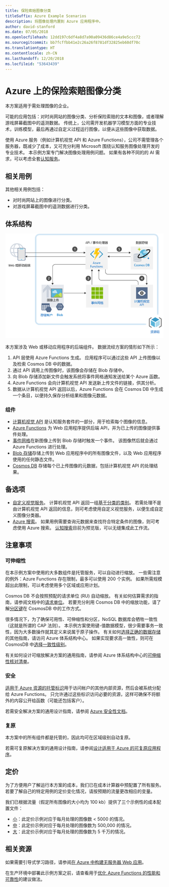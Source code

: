 ```yaml
---
title: 保险索赔图像分类
titleSuffix: Azure Example Scenarios
description: 将图像处理内置到 Azure 应用程序中。
author: david-stanford
ms.date: 07/05/2018
ms.openlocfilehash: 12dd197c6df4a8d7a90a09436d86ce4a9e5ccc72
ms.sourcegitcommit: bb7fcffbb41e2c26a26f8781df32825eb60df70c
ms.translationtype: HT
ms.contentlocale: zh-CN
ms.lasthandoff: 12/20/2018
ms.locfileid: "53643439"
---
```

# <a name="image-classification-for-insurance-claims-on-azure"></a>Azure 上的保险索赔图像分类

本方案适用于需处理图像的企业。

可能的应用包括：对时尚网站的图像分类、分析保险索赔的文本和图像，或者理解游戏屏幕截图中的遥测数据。 传统上，公司需开发机器学习模型方面的专业技术，训练模型，最后再通过自定义过程运行图像，以便从这些图像中获取数据。

使用 Azure 服务（例如计算机视觉 API 和 Azure Functions），公司不需管理各个服务器，既减少了成本，又可充分利用 Microsoft 围绕认知服务图像处理开发的专业技术。 本示例方案专门解决图像处理用例问题。 如果有各种不同的的 AI 需求，可以考虑全套[认知服务](/azure/#pivot=products&panel=ai)。

## <a name="relevant-use-cases"></a>相关用例

其他相关用例包括：

- 对时尚网站上的图像进行分类。
- 对游戏屏幕截图中的遥测数据进行分类。

## <a name="architecture"></a>体系结构

![图像分类的体系结构][architecture]

本方案涉及 Web 或移动应用程序的后端组件。 数据流经方案的情形如下所示：

1. API 层使用 Azure Functions 生成。 应用程序可以通过这些 API 上传图像以及检索 Cosmos DB 中的数据。
2. 通过 API 调用上传图像时，该图像会存储在 Blob 存储中。
3. 向 Blob 存储添加新文件会触发系统将事件网格通知发送给某个 Azure 函数。
4. Azure Functions 会向计算机视觉 API 发送新上传文件的链接，供其分析。
5. 数据从计算机视觉 API 返回以后，Azure Functions 会在 Cosmos DB 中生成一个条目，以便持久保存分析结果和图像元数据。

### <a name="components"></a>组件

- [计算机视觉 API](/azure/cognitive-services/computer-vision/home) 是认知服务套件的一部分，用于检索每个图像的信息。
- [Azure Functions](/azure/azure-functions/functions-overview) 为 Web 应用程序提供后端 API，并为已上传的图像提供事件处理。
- [事件网格](/azure/event-grid/overview)在新图像上传到 Blob 存储时触发一个事件。 该图像然后就会通过 Azure Functions 进行处理。
- [Blob 存储](/azure/storage/blobs/storage-blobs-introduction)存储上传到 Web 应用程序中的所有图像文件，以及 Web 应用程序使用的任何静态文件。
- [Cosmos DB](/azure/cosmos-db/introduction) 存储每个已上传图像的元数据，包括计算机视觉 API 的处理结果。

## <a name="alternatives"></a>备选项

- [自定义视觉服务](/azure/cognitive-services/custom-vision-service/home)。 计算机视觉 API 返回一组[基于分类的类别][cv-categories]。 若需处理不是由计算机视觉 API 返回的信息，则可考虑使用自定义视觉服务，以便生成自定义图像分类器。
- [Azure 搜索](/azure/search/search-what-is-azure-search)。 如果用例需要查询元数据来查找符合特定条件的图像，则可考虑使用 Azure 搜索。 [认知搜索](/azure/search/cognitive-search-concept-intro)目前为预览版，可以无缝集成此工作流。

## <a name="considerations"></a>注意事项

### <a name="scalability"></a>可伸缩性

在本示例方案中使用的大多数组件是托管服务，可以自动进行缩放。 一些需注意的例外：Azure Functions 存在限制，最多可以使用 200 个实例。 如果所需规模超出此限制，可以考虑使用多个区域或应用计划。

Cosmos DB 不会按照预配的请求单位 (RU) 自动缩放。 有关如何估算需求的指南，请参阅文档中的[请求单位](/azure/cosmos-db/request-units)。 若要充分利用 Cosmos DB 中的缩放功能，请了解[分区键](/azure/cosmos-db/partition-data)在 CosmosDB 中的工作方式。

很多情况下，为了确保可用性、可伸缩性和分区，NoSQL 数据库会牺牲一致性（这就是所谓的 CAP 法则）。 本示例方案使用键-值数据模型，很少需要事务一致性，因为大多数操作就其定义来说属于原子操作。 有关如何[选择正确的数据存储](../../guide/technology-choices/data-store-overview.md)的其他指南，请访问 Azure 体系结构中心。 如果实现要求高一致性，则可在 CosmosDB 中[选择一致性级别](/azure/cosmos-db/consistency-levels)。

有关如何设计可缩放解决方案的通用指南，请参阅 Azure 体系结构中心的[可伸缩性核对清单][scalability]。

### <a name="security"></a>安全

[适用于 Azure 资源的托管标识][msi]用于访问帐户的其他内部资源，然后会被系统分配给 Azure Functions。 只允许通过这些标识访问必要的资源，这样可确保不将额外的内容公开给函数（可能还包括客户）。

若需安全解决方案的通用设计指南，请参阅 [Azure 安全性文档][security]。

### <a name="resiliency"></a>复原

本方案中的所有组件都是托管的，因此均可在区域级别自动复原。

若需可复原解决方案的通用设计指南，请参阅[设计适用于 Azure 的可复原应用程序][resiliency]。

## <a name="pricing"></a>定价

为了方便用户了解运行本方案的成本，我们已在成本计算器中预配置了所有服务。 若要了解自己的特定用例的定价变化情况，请按预期的流量更改相应的变量。

我们已根据流量（假定所有图像的大小均为 100 kb）提供了三个示例性的成本配置文件：

- [小][small-pricing]：此定价示例对应于每月处理的图像数 &lt; 5000 的情况。
- [中][medium-pricing]：此定价示例对应于每月处理的图像数为 500,000 的情况。
- [大][large-pricing]：此定价示例对应于每月处理的图像数为 5 千万的情况。

## <a name="related-resources"></a>相关资源

如果需要引导式学习路径，请参阅[在 Azure 中构建无服务器 Web 应用][serverless]。

在生产环境中部署此示例方案之前，请查看用于[优化 Azure Functions 的性能和可靠性][functions-best-practices]的建议做法。

<!-- links -->
[architecture]: ./media/architecture-intelligent-apps-image-processing.png
[small-pricing]: https://azure.com/e/f9b59d238b43423683db73f4a31dc380
[medium-pricing]: https://azure.com/e/7c7fc474db344b87aae93bc29ae27108
[large-pricing]: https://azure.com/e/cbadbca30f8640d6a061f8457a74ba7d
[cognitive-search]: /azure/search/cognitive-search-concept-intro
[serverless]: /azure/functions/tutorial-static-website-serverless-api-with-database
[cv-categories]: /azure/cognitive-services/computer-vision/home#the-86-category-concept
[resiliency]: /azure/architecture/resiliency/
[security]: /azure/security/
[scalability]: /azure/architecture/checklist/scalability
[functions-best-practices]: /azure/azure-functions/functions-best-practices
[msi]: /azure/app-service/app-service-managed-service-identity
